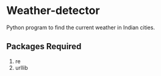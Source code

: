 # Weather-detector
   Python program to find the current weather in Indian cities.

## Packages Required
  1. re
  2. urllib
